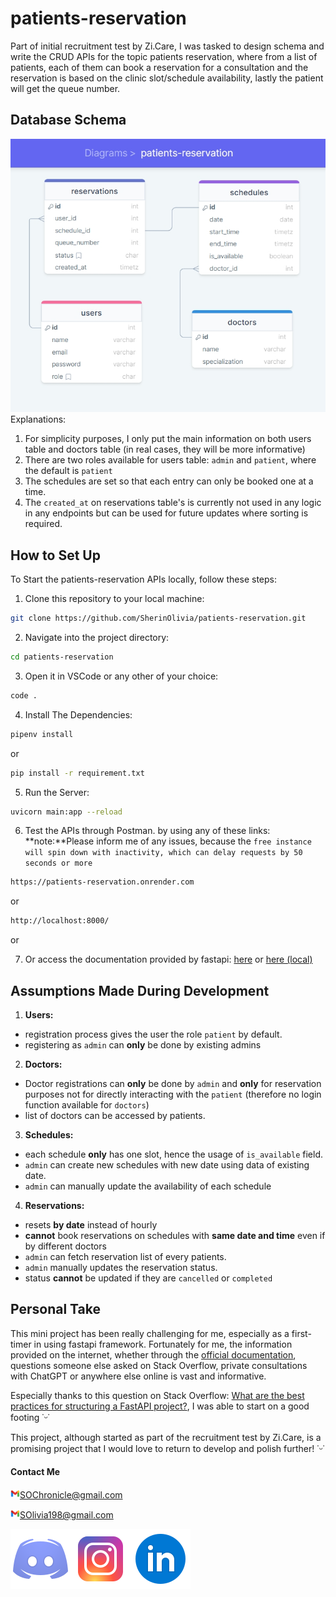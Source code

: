 # patients-reservation

Part of initial recruitment test by Zi.Care, I was tasked to design schema and write the CRUD APIs for the topic patients reservation, where from a list of patients, each of them can book a reservation for a consultation and the reservation is based on the clinic slot/schedule availability, lastly the patient will get the queue number.

## Database Schema

![database-schema](asset/patients-reservations-diagram.png)
Explanations:
1. For simplicity purposes, I only put the main information on both users table and doctors table (in real cases, they will be more informative)
2. There are two roles available for users table: `admin` and `patient`, where the default is `patient`
3. The schedules are set so that each entry can only be booked one at a time.
4. The `created_at` on reservations table's is currently not used in any logic in any endpoints but can be used for future updates where sorting is required.

## How to Set Up

To Start the patients-reservation APIs locally, follow these steps:

1. Clone this repository to your local machine:

```bash
git clone https://github.com/SherinOlivia/patients-reservation.git
```

2. Navigate into the project directory:

```bash
cd patients-reservation
```

3. Open it in VSCode or any other of your choice:

```bash
code .
```
4. Install The Dependencies:

```bash
pipenv install
```
or

```bash
pip install -r requirement.txt
```

5. Run the Server:

```bash
uvicorn main:app --reload
```

6. Test the APIs through Postman. by using any of these links:
**note:**Please inform me of any issues, because the `free instance will spin down with inactivity, which can delay requests by 50 seconds or more`

```bash
https://patients-reservation.onrender.com
```
or

```bash
http://localhost:8000/
```
or

7. Or access the documentation provided by fastapi: [here](https://patients-reservation.onrender.com/docs) or [here (local)](http://localhost:8000/docs) 

## Assumptions Made During Development

1. **Users:** 
- registration process gives the user the role `patient` by default.
- registering as `admin` can **only** be done by existing admins
2. **Doctors:** 
- Doctor registrations can **only** be done by `admin` and **only** for reservation purposes not for directly interacting with the `patient` (therefore no login function available for `doctors`)
- list of doctors can be accessed by patients.
3. **Schedules:** 
- each schedule **only** has one slot, hence the usage of `is_available` field.
- `admin` can create new schedules with new date using data of existing date.
- `admin` can manually update the availability of each schedule
4. **Reservations:** 
- resets **by date** instead of hourly
- **cannot** book reservations on schedules with **same date and time** even if by different doctors
- `admin` can fetch reservation list of every patients.
- `admin` manually updates the reservation status.
- status **cannot** be updated if they are `cancelled` or `completed`

## Personal Take

This mini project has been really challenging for me, especially as a first-timer in using fastapi framework. Fortunately for me, the information provided on the internet, whether through the [official documentation](https://fastapi.tiangolo.com/), questions someone else asked on Stack Overflow, private consultations with ChatGPT or anywhere else online is vast and informative.

Especially thanks to this question on Stack Overflow: [What are the best practices for structuring a FastAPI project?](https://stackoverflow.com/questions/64943693/what-are-the-best-practices-for-structuring-a-fastapi-project), I was able to start on a good footing ˙ᵕ˙

This project, although started as part of the recruitment test by Zi.Care, is a promising project that I would love to return to develop and polish further! ˙ᵕ˙

#### Contact Me

<img src="https://raw.githubusercontent.com/RevoU-FSSE-2/week-7-SherinOlivia/3dd7cdf0d5c9fc1828f0dfcac8ef2e9c057902be/assets/gmail-icon.svg" width="15px" background-color="none">[SOChronicle@gmail.com](mailto:SOChronicle@gmail.com)

<img src="https://raw.githubusercontent.com/RevoU-FSSE-2/week-7-SherinOlivia/3dd7cdf0d5c9fc1828f0dfcac8ef2e9c057902be/assets/gmail-icon.svg" width="15px" background-color="none">[SOlivia198@gmail.com](mailto:SOlivia198@gmail.com) 

[![Roo-Discord](https://raw.githubusercontent.com/RevoU-FSSE-2/week-5-SherinOlivia/bddf1eca3ee3ad82db2f228095d01912bf9c3de6/assets/MDimgs/icons8-discord.svg)](https://discord.com/users/shxdxr#7539)[![Roo-Instagram](https://raw.githubusercontent.com/RevoU-FSSE-2/week-5-SherinOlivia/bddf1eca3ee3ad82db2f228095d01912bf9c3de6/assets/MDimgs/icons8-instagram.svg)](https://instagram.com/shxdxr?igshid=MzRlODBiNWFlZA==)[![Roo-LinkedIn](https://raw.githubusercontent.com/RevoU-FSSE-2/week-5-SherinOlivia/bddf1eca3ee3ad82db2f228095d01912bf9c3de6/assets/MDimgs/icons8-linkedin-circled.svg)](https://www.linkedin.com/in/sherin-olivia-07311127a/)
